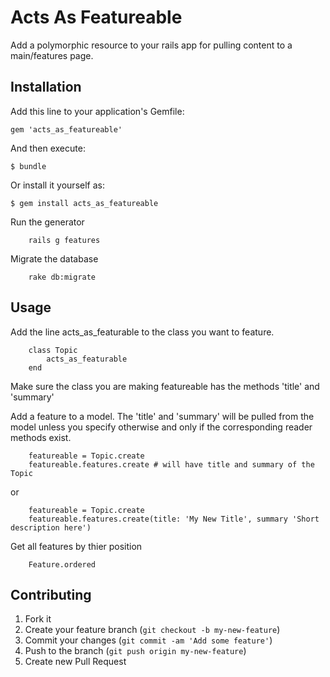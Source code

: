 # Acts As Featureable

Add a polymorphic resource to your rails app for pulling content to a main/features page.

## Installation

Add this line to your application's Gemfile:

    gem 'acts_as_featureable'

And then execute:

    $ bundle

Or install it yourself as:

    $ gem install acts_as_featureable
    
Run the generator

		rails g features
		
Migrate the database

		rake db:migrate

## Usage

Add the line acts_as_featurable to the class you want to feature.

		class Topic
			acts_as_featurable
		end

Make sure the class you are making featureable has the methods 'title' and 'summary'

Add a feature to a model. The 'title' and 'summary' will be pulled from the model
unless you specify otherwise and only if the corresponding reader methods exist.

		featureable = Topic.create
		featureable.features.create # will have title and summary of the Topic

or

		featureable = Topic.create
		featureable.features.create(title: 'My New Title', summary 'Short description here')
		
Get all features by thier position

		Feature.ordered

## Contributing

1. Fork it
2. Create your feature branch (`git checkout -b my-new-feature`)
3. Commit your changes (`git commit -am 'Add some feature'`)
4. Push to the branch (`git push origin my-new-feature`)
5. Create new Pull Request
